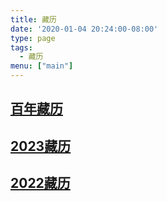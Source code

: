 ```yaml
---
title: 藏历
date: '2020-01-04 20:24:00-08:00'
type: page
tags:
  - 藏历
menu: ["main"]
---
```


## [百年藏历](https://zangli.pro/)
## [2023藏历](https://s3.ap-northeast-1.wasabisys.com/hdcx/hdv/d/2023-cal.pdf)
## [2022藏历](https://s3.ap-northeast-1.wasabisys.com/hdcx/hdv/d/2022-cal.pdf)


